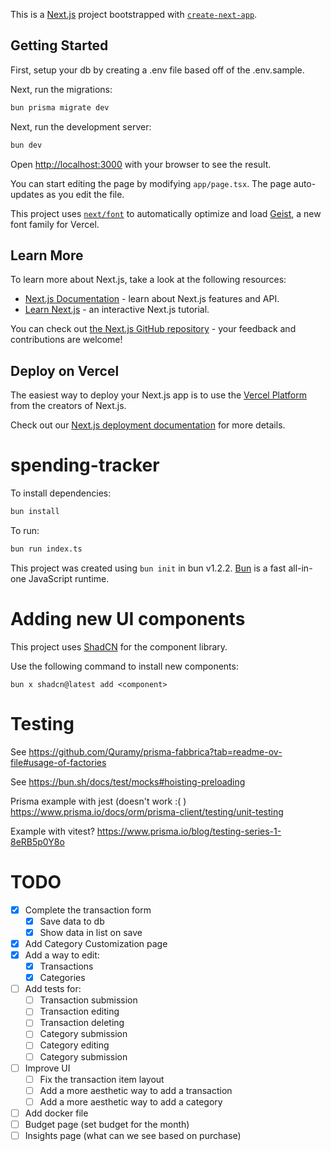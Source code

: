 This is a [Next.js](https://nextjs.org) project bootstrapped with [`create-next-app`](https://nextjs.org/docs/app/api-reference/cli/create-next-app).

## Getting Started

First, setup your db by creating a .env file based off of the .env.sample.

Next, run the migrations:

```bash
bun prisma migrate dev
```

Next, run the development server:

```bash
bun dev
```

Open [http://localhost:3000](http://localhost:3000) with your browser to see the result.

You can start editing the page by modifying `app/page.tsx`. The page auto-updates as you edit the file.

This project uses [`next/font`](https://nextjs.org/docs/app/building-your-application/optimizing/fonts) to automatically optimize and load [Geist](https://vercel.com/font), a new font family for Vercel.

## Learn More

To learn more about Next.js, take a look at the following resources:

- [Next.js Documentation](https://nextjs.org/docs) - learn about Next.js features and API.
- [Learn Next.js](https://nextjs.org/learn) - an interactive Next.js tutorial.

You can check out [the Next.js GitHub repository](https://github.com/vercel/next.js) - your feedback and contributions are welcome!

## Deploy on Vercel

The easiest way to deploy your Next.js app is to use the [Vercel Platform](https://vercel.com/new?utm_medium=default-template&filter=next.js&utm_source=create-next-app&utm_campaign=create-next-app-readme) from the creators of Next.js.

Check out our [Next.js deployment documentation](https://nextjs.org/docs/app/building-your-application/deploying) for more details.

# spending-tracker

To install dependencies:

```bash
bun install
```

To run:

```bash
bun run index.ts
```

This project was created using `bun init` in bun v1.2.2. [Bun](https://bun.sh) is a fast all-in-one JavaScript runtime.

# Adding new UI components

This project uses [ShadCN](https://ui.shadcn.com/) for the component library.

Use the following command to install new components:

```
bun x shadcn@latest add <component>
```

# Testing

See https://github.com/Quramy/prisma-fabbrica?tab=readme-ov-file#usage-of-factories

See https://bun.sh/docs/test/mocks#hoisting-preloading

Prisma example with jest (doesn't work :( ) https://www.prisma.io/docs/orm/prisma-client/testing/unit-testing

Example with vitest? https://www.prisma.io/blog/testing-series-1-8eRB5p0Y8o

# TODO

- [x] Complete the transaction form
  - [x] Save data to db
  - [x] Show data in list on save
- [x] Add Category Customization page
- [x] Add a way to edit:
  - [x] Transactions
  - [x] Categories
- [ ] Add tests for:
  - [ ] Transaction submission
  - [ ] Transaction editing
  - [ ] Transaction deleting
  - [ ] Category submission
  - [ ] Category editing
  - [ ] Category submission
- [ ] Improve UI
  - [ ] Fix the transaction item layout
  - [ ] Add a more aesthetic way to add a transaction
  - [ ] Add a more aesthetic way to add a category
- [ ] Add docker file
- [ ] Budget page (set budget for the month)
- [ ] Insights page (what can we see based on purchase)
